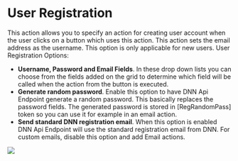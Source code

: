 # User Registration

This action allows you to specify an action for creating user account when the user clicks on a button which uses this action. This action sets the email address as the username. This option is only applicable for new users. User Registration Options:

* **Username, Password and Email Fields**. In these drop down lists you can choose from the fields added on the grid to determine which field will be called when the action from the button is executed.
* **Generate random password**. Enable this option to have DNN Api Endpoint generate a random password. This basically replaces the password fields. The generated password is stored in \[RegRandomPass\] token so you can use it for example in an email action.
* **Send standard DNN registration email**. When this option is enabled DNN Api Endpoint will use the standard registration email from DNN. For custom emails, disable this option and add Email actions.

![](//static.dnnsharp.com/documentation/UserRegistration.png)

